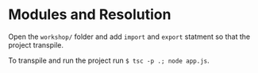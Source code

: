 # Modules and Resolution

Open the `workshop/` folder and add `import` and `export` statment so that the project transpile.

To transpile and run the project run `$ tsc -p .; node app.js`.